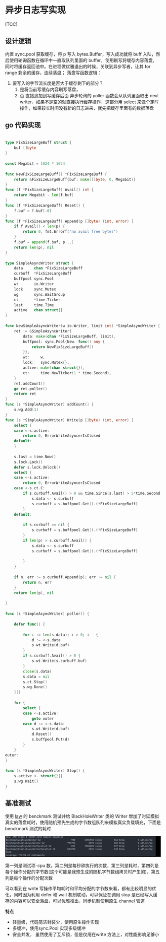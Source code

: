 # 异步日志写实现

[TOC]

## 设计逻辑

内置 sync.pool 获取缓存，将 p 写入 bytes.Buffer，写入成功就将 buff 入队，然后使用轮询函数在循环中一直取队列里面的 buffer，使用刷写将缓存内容落盘，同时将缓存返回池中。在进程做优雅退出的时候，关联到异步写者，让其 for range 剩余的缓存，连续落盘； 落盘写函数逻辑：

1. 要写入的字节流长度是否大于缓存剩下的部分？
   1. 是将当前写缓存内容刷写落盘，
   2. 否 直接追加到写缓存后面 异步轮询的 poller 函数会从队列里面取出 next writer，如果不是空的就直接执行缓存操作，这部分用 select 来做个定时操作，如果较长时间没有新的日志进来，就先把缓存里面有的数据落盘



## go 代码实现

```go

type FixSizeLargeBuff struct {
	buf []byte
}

const Megabit = 1024 * 1024

func NewFixSizeLargeBuff() *FixSizeLargeBuff {
	return &FixSizeLargeBuff{buf: make([]byte, 0, Megabit)}
}
func (f *FixSizeLargeBuff) Avail() int {
	return Megabit - len(f.buf)
}
func (f *FixSizeLargeBuff) Reset() {
	f.buf = f.buf[:0]
}
func (f *FixSizeLargeBuff) Append(p []byte) (int, error) {
	if f.Avail() < len(p) {
		return 0, fmt.Errorf("no avail free bytes")
	}
	f.buf = append(f.buf, p...)
	return len(p), nil
}

type SimpleAsyncWriter struct {
	data     chan *FixSizeLargeBuff
	curbuff  *FixSizeLargeBuff
	buffpool sync.Pool
	wt       io.Writer
	lock     sync.Mutex
	wg       sync.WaitGroup
	ct       *time.Ticker
	last     time.Time
	active   chan struct{}
}

func NewSimpleAsyncWriter(w io.Writer, limit int) *SimpleAsyncWriter {
	ret := &SimpleAsyncWriter{
		data: make(chan *FixSizeLargeBuff, limit),
		buffpool: sync.Pool{New: func() any {
			return NewFixSizeLargeBuff()
		}},
		wt:     w,
		lock:   sync.Mutex{},
		active: make(chan struct{}),
		ct:     time.NewTicker(1 * time.Second),
	}
	ret.addCount()
	go ret.poller()
	return ret
}
func (s *SimpleAsyncWriter) addCount() {
	s.wg.Add(1)
}
func (s *SimpleAsyncWriter) Write(p []byte) (int, error) {
	select {
	case <-s.active:
		return 0, ErrorWriteAsyncerIsClosed
	default:
	}

	s.last = time.Now()
	s.lock.Lock()
	defer s.lock.Unlock()
	select {
	case <-s.active:
		return 0, ErrorWriteAsyncerIsClosed
	case <-s.ct.C:
		if s.curbuff.Avail() > 0 && time.Since(s.last) > 5*time.Second {
			s.data <- s.curbuff
			s.curbuff = s.buffpool.Get().(*FixSizeLargeBuff)
		}
	default:

		if s.curbuff == nil {
			s.curbuff = s.buffpool.Get().(*FixSizeLargeBuff)
		}
		if len(p) > s.curbuff.Avail() {
			s.data <- s.curbuff
			s.curbuff = s.buffpool.Get().(*FixSizeLargeBuff)

		}
	}

	if n, err := s.curbuff.Append(p); err != nil {
		return n, err
	}
	return len(p), nil

}

func (s *SimpleAsyncWriter) poller() {

	defer func() {

		for i := len(s.data); i > 0; i-- {
			d := <-s.data
			s.wt.Write(d.buf)
		}
		if s.curbuff.Avail() > 0 {
			s.wt.Write(s.curbuff.buf)
		}
		close(s.data)
		s.data = nil
		s.ct.Stop()
		s.wg.Done()
	}()

	for {
		select {
		case <-s.active:
			goto outer
		case d := <-s.data:
			s.wt.Write(d.buf)
			d.Reset()
			s.buffpool.Put(d)
		}
	}
outer:
}

func (s *SimpleAsyncWriter) Stop() {
	s.active <- struct{}{}
	s.wg.Wait()
}
```

## 基准测试

使用 [law](https://gitee.com/link?target=https%3A%2F%2Fgithub.com%2Fshengyanli1982%2Flaw) 的 benckmark 测试并给 BlackHoleWriter 类的 Writer 增加了时延模拟真实的落盘耗时，使用随机预先生成的字节数组队列来模拟真实负载填充，下面是 benckmark 测试的耗时

![benchmark 测试结果](asset/image.png)

第一列是测试项-cpu 数，第二列是每秒钟执行的次数，第三列是耗时，第四列是每个操作分配的字节数(这个可能是我预生成的随机字节数组拷贝时产生的)，第五列是每个操作的分配次数 

可以看到在 write 写操作平均耗时和平均分配的字节数来看，都有比较明显的优化，同时因为利用 defer 和 wait 机制联动，可以保证在调用 stop 是已经写入缓存的内容可以安全落盘，可以优雅推出，同步机制使用原生 channel 管道

**特点**

- 轻量级，代码简洁封装少，使用原生操作实现
- 多缓冲，使用sync.Pool 实现多级缓冲
- 安全并发， 虽然使用了互斥锁，但是仅用在write 方法上，对性能影响足够小
